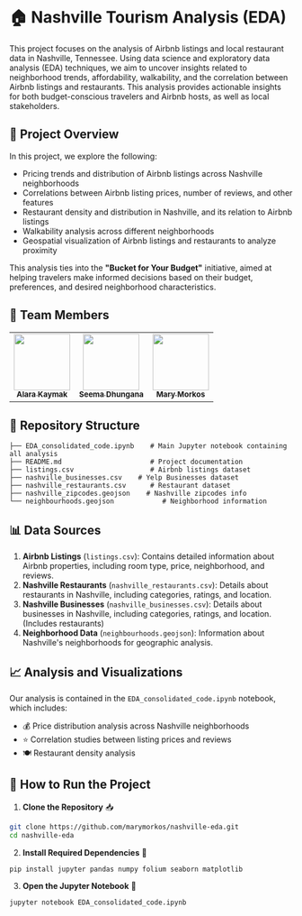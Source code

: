 # 🏠 Nashville Tourism Analysis (EDA)

This project focuses on the analysis of Airbnb listings and local restaurant data in Nashville, Tennessee. Using data science and exploratory data analysis (EDA) techniques, we aim to uncover insights related to neighborhood trends, affordability, walkability, and the correlation between Airbnb listings and restaurants. This analysis provides actionable insights for both budget-conscious travelers and Airbnb hosts, as well as local stakeholders.

## 🎯 Project Overview

In this project, we explore the following:

- Pricing trends and distribution of Airbnb listings across Nashville neighborhoods
- Correlations between Airbnb listing prices, number of reviews, and other features
- Restaurant density and distribution in Nashville, and its relation to Airbnb listings
- Walkability analysis across different neighborhoods
- Geospatial visualization of Airbnb listings and restaurants to analyze proximity

This analysis ties into the **"Bucket for Your Budget"** initiative, aimed at helping travelers make informed decisions based on their budget, preferences, and desired neighborhood characteristics.

## 👥 Team Members

<table>
  <tr>
    <td align="center">
      <a href="https://github.com/alarakaymak">
        <img src="https://github.com/alarakaymak.png" width="100px;" alt=""/>
        <br />
        <sub><b>Alara Kaymak</b></sub>
      </a>
    </td>
    <td align="center">
      <a href="https://github.com/seemadhungana">
        <img src="https://github.com/seemadhungana.png" width="100px;" alt=""/>
        <br />
        <sub><b>Seema Dhungana</b></sub>
      </a>
    </td>
    <td align="center">
      <a href="https://github.com/marymorkos">
        <img src="https://github.com/marymorkos.png" width="100px;" alt=""/>
        <br />
        <sub><b>Mary Morkos</b></sub>
      </a>
    </td>
  </tr>
</table>

## 📁 Repository Structure

```
├── EDA_consolidated_code.ipynb    # Main Jupyter notebook containing all analysis
├── README.md                      # Project documentation
├── listings.csv                   # Airbnb listings dataset
├── nashville_businesses.csv    # Yelp Businesses dataset
├── nashville_restaurants.csv      # Restaurant dataset
├── nashville_zipcodes.geojson    # Nashville zipcodes info
└── neighbourhoods.geojson            # Neighborhood information
```

## 📊 Data Sources

1. **Airbnb Listings** (`listings.csv`): Contains detailed information about Airbnb properties, including room type, price, neighborhood, and reviews.
2. **Nashville Restaurants** (`nashville_restaurants.csv`): Details about restaurants in Nashville, including categories, ratings, and location.
3. **Nashville Businesses** (`nashville_businesses.csv`): Details about businesses in Nashville, including categories, ratings, and location. (Includes restaurants)
4. **Neighborhood Data** (`neighbourhoods.geojson`): Information about Nashville's neighborhoods for geographic analysis.

## 📈 Analysis and Visualizations

Our analysis is contained in the `EDA_consolidated_code.ipynb` notebook, which includes:

- 💰 Price distribution analysis across Nashville neighborhoods
- ⭐ Correlation studies between listing prices and reviews
- 🍽️ Restaurant density analysis

## 🚀 How to Run the Project

1. **Clone the Repository** 📥
```bash
git clone https://github.com/marymorkos/nashville-eda.git
cd nashville-eda
```

2. **Install Required Dependencies** 🔧
```bash
pip install jupyter pandas numpy folium seaborn matplotlib
```

3. **Open the Jupyter Notebook** 📓
```bash
jupyter notebook EDA_consolidated_code.ipynb
```

